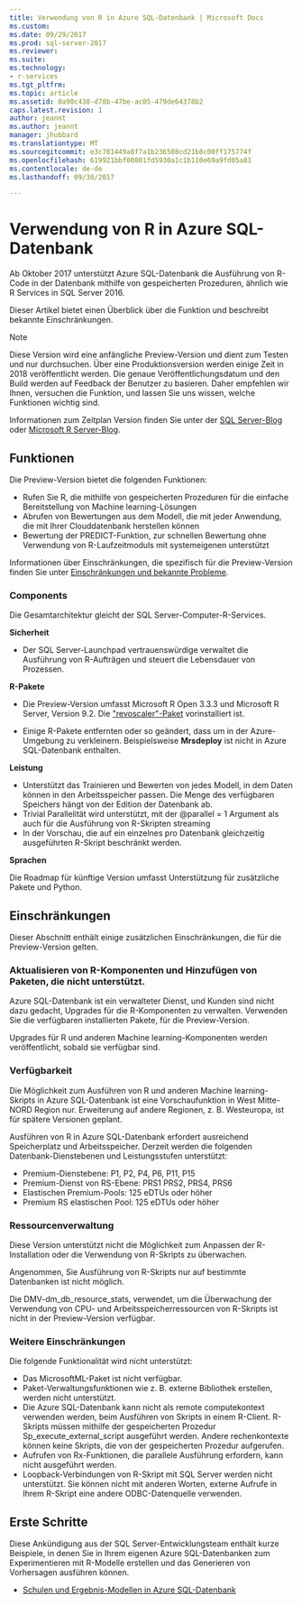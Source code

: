 ```yaml
---
title: Verwendung von R in Azure SQL-Datenbank | Microsoft Docs
ms.custom: 
ms.date: 09/29/2017
ms.prod: sql-server-2017
ms.reviewer: 
ms.suite: 
ms.technology:
- r-services
ms.tgt_pltfrm: 
ms.topic: article
ms.assetid: 0a90c438-d78b-47be-ac05-479de64378b2
caps.latest.revision: 1
author: jeannt
ms.author: jeannt
manager: jhubbard
ms.translationtype: MT
ms.sourcegitcommit: e3c781449a8f7a1b236508cd21b8c00ff175774f
ms.openlocfilehash: 619921bbf00801fd5930a1c1b110e69a9fd05a81
ms.contentlocale: de-de
ms.lasthandoff: 09/30/2017

---
```

# <a name="using-r-in-azure-sql-database"></a>Verwendung von R in Azure SQL-Datenbank

Ab Oktober 2017 unterstützt Azure SQL-Datenbank die Ausführung von R-Code in der Datenbank mithilfe von gespeicherten Prozeduren, ähnlich wie R Services in SQL Server 2016.

Dieser Artikel bietet einen Überblick über die Funktion und beschreibt bekannte Einschränkungen.

> [!NOTE]
> Diese Version wird eine anfängliche Preview-Version und dient zum Testen und nur durchsuchen. Über eine Produktionsversion werden einige Zeit in 2018 veröffentlicht werden. Die genaue Veröffentlichungsdatum und den Build werden auf Feedback der Benutzer zu basieren. Daher empfehlen wir Ihnen, versuchen die Funktion, und lassen Sie uns wissen, welche Funktionen wichtig sind. 
> 
> Informationen zum Zeitplan Version finden Sie unter der [SQL Server-Blog](https://blogs.technet.microsoft.com/dataplatforminsider/) oder [Microsoft R Server-Blog](https://blogs.msdn.microsoft.com/rserver/).

## <a name="features"></a>Funktionen

Die Preview-Version bietet die folgenden Funktionen:

+ Rufen Sie R, die mithilfe von gespeicherten Prozeduren für die einfache Bereitstellung von Machine learning-Lösungen
+ Abrufen von Bewertungen aus dem Modell, die mit jeder Anwendung, die mit Ihrer Clouddatenbank herstellen können
+ Bewertung der PREDICT-Funktion, zur schnellen Bewertung ohne Verwendung von R-Laufzeitmoduls mit systemeigenen unterstützt

Informationen über Einschränkungen, die spezifisch für die Preview-Version finden Sie unter [Einschränkungen und bekannte Probleme](#bkmk_restrictions).

### <a name="components"></a>Components

Die Gesamtarchitektur gleicht der SQL Server-Computer-R-Services.

**Sicherheit**

+ Der SQL Server-Launchpad vertrauenswürdige verwaltet die Ausführung von R-Aufträgen und steuert die Lebensdauer von Prozessen. 

**R-Pakete**

+ Die Preview-Version umfasst Microsoft R Open 3.3.3 und Microsoft R Server, Version 9.2. Die ["revoscaler"-Paket](https://docs.microsoft.com/r-server/r-reference/revoscaler/revoscaler) vorinstalliert ist.

+ Einige R-Pakete entfernten oder so geändert, dass um in der Azure-Umgebung zu verkleinern. Beispielsweise **Mrsdeploy** ist nicht in Azure SQL-Datenbank enthalten.

**Leistung**

+ Unterstützt das Trainieren und Bewerten von jedes Modell, in dem Daten können in den Arbeitsspeicher passen.  Die Menge des verfügbaren Speichers hängt von der Edition der Datenbank ab. 
+ Trivial Parallelität wird unterstützt, mit der @parallel = 1 Argument als auch für die Ausführung von R-Skripten streaming 
+ In der Vorschau, die auf ein einzelnes pro Datenbank gleichzeitig ausgeführten R-Skript beschränkt werden.

**Sprachen**

Die Roadmap für künftige Version umfasst Unterstützung für zusätzliche Pakete und Python.

## <a name="restrictions"></a>Einschränkungen

Dieser Abschnitt enthält einige zusätzlichen Einschränkungen, die für die Preview-Version gelten.

### <a name="upgrading-r-components-and-adding-packages-not-supported"></a>Aktualisieren von R-Komponenten und Hinzufügen von Paketen, die nicht unterstützt.

Azure SQL-Datenbank ist ein verwalteter Dienst, und Kunden sind nicht dazu gedacht, Upgrades für die R-Komponenten zu verwalten. Verwenden Sie die verfügbaren installierten Pakete, für die Preview-Version.

Upgrades für R und anderen Machine learning-Komponenten werden veröffentlicht, sobald sie verfügbar sind.

### <a name="availability"></a>Verfügbarkeit

Die Möglichkeit zum Ausführen von R und anderen Machine learning-Skripts in Azure SQL-Datenbank ist eine Vorschaufunktion in West Mitte-NORD Region nur. Erweiterung auf andere Regionen, z. B. Westeuropa, ist für spätere Versionen geplant.

Ausführen von R in Azure SQL-Datenbank erfordert ausreichend Speicherplatz und Arbeitsspeicher. Derzeit werden die folgenden Datenbank-Dienstebenen und Leistungsstufen unterstützt:

+ Premium-Dienstebene: P1, P2, P4, P6, P11, P15 
+ Premium-Dienst von RS-Ebene: PRS1 PRS2, PRS4, PRS6 
+ Elastischen Premium-Pools: 125 eDTUs oder höher 
+ Premium RS elastischen Pool: 125 eDTUs oder höher 

### <a name="resource-management"></a>Ressourcenverwaltung

Diese Version unterstützt nicht die Möglichkeit zum Anpassen der R-Installation oder die Verwendung von R-Skripts zu überwachen.

Angenommen, Sie Ausführung von R-Skripts nur auf bestimmte Datenbanken ist nicht möglich.

Die DMV-dm_db_resource_stats, verwendet, um die Überwachung der Verwendung von CPU- und Arbeitsspeicherressourcen von R-Skripts ist nicht in der Preview-Version verfügbar.

### <a name="other-limitations"></a>Weitere Einschränkungen

Die folgende Funktionalität wird nicht unterstützt: 

+ Das MicrosoftML-Paket ist nicht verfügbar.
+ Paket-Verwaltungsfunktionen wie z. B. externe Bibliothek erstellen, werden nicht unterstützt.
+ Die Azure SQL-Datenbank kann nicht als remote computekontext verwenden werden, beim Ausführen von Skripts in einem R-Client. R-Skripts müssen mithilfe der gespeicherten Prozedur Sp_execute_external_script ausgeführt werden. Andere rechenkontexte können keine Skripts, die von der gespeicherten Prozedur aufgerufen.
+ Aufrufen von Rx-Funktionen, die parallele Ausführung erfordern, kann nicht ausgeführt werden.
+ Loopback-Verbindungen von R-Skript mit SQL Server werden nicht unterstützt. Sie können nicht mit anderen Worten, externe Aufrufe in Ihrem R-Skript eine andere ODBC-Datenquelle verwenden.

## <a name="get-started"></a>Erste Schritte

Diese Ankündigung aus der SQL Server-Entwicklungsteam enthält kurze Beispiele, in denen Sie in Ihrem eigenen Azure SQL-Datenbanken zum Experimentieren mit R-Modelle erstellen und das Generieren von Vorhersagen ausführen können.

+ [Schulen und Ergebnis-Modellen in Azure SQL-Datenbank](https://blogs.msdn.microsoft.com/sqlserverstorageengine/2017/09/25/announcing-preview-of-machine-learning-services-with-r-support-in-azure-sql-database/)

